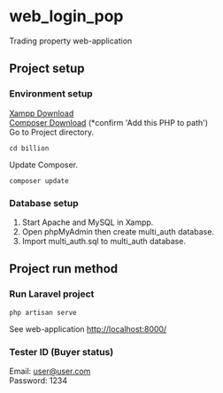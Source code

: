 # web_login_pop
Trading property web-application

## Project setup
### Environment setup
[Xampp Download](https://www.apachefriends.org/download.html)  
[Composer Download](https://getcomposer.org/download/)
(*confirm 'Add this PHP to path')  
Go to Project directory.
```
cd billion
```
Update Composer.
```
composer update
```
### Database setup
1. Start Apache and MySQL in Xampp.  
2. Open phpMyAdmin then create multi_auth database.   
3. Import multi_auth.sql to multi_auth database.  

## Project run method
### Run Laravel project
```
php artisan serve
```
See web-application [http://localhost:8000/](http://localhost:8000/)   

### Tester ID (Buyer status)
Email: user@user.com   
Password: 1234
